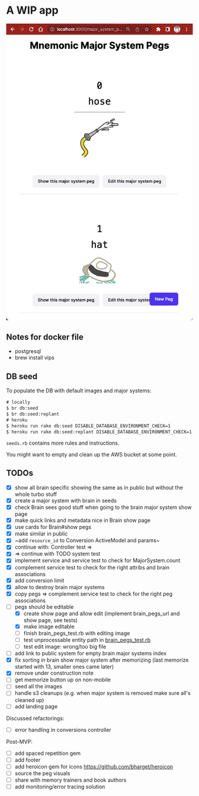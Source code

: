 # A WIP app

![WIP screenshot](docs/WIP-screenshot.png)

## Notes for docker file

* postgresql
* brew install vips

## DB seed

To populate the DB with default images and major systems:

```shell
# locally
$ br db:seed
$ br db:seed:replant
# heroku
$ heroku run rake db:seed DISABLE_DATABASE_ENVIRONMENT_CHECK=1
$ heroku run rake db:seed:replant DISABLE_DATABASE_ENVIRONMENT_CHECK=1
```

`seeds.rb` contains more rules and instructions.

You might want to empty and clean up the AWS bucket at some point.

## TODOs

- [x] show all brain specific showing the same as in public but without the whole turbo stuff
- [x] create a major system with brain in seeds
- [x] check Brain sees good stuff when going to the brain major system show page
- [x] make quick links and metadata nice in Brain show page
- [x] use cards for Brain#show pegs
- [x] make similar in public
- [x] ~add `resource_id` to Conversion ActiveModel and params~
- [x] continue with: Controller test => 
- [x] => continue with TODO system test 
- [x] implement service and service test to check for MajorSystem.count
- [x] complement service test to check for the right attribs and brain associations
- [x] add conversion limit
- [x] allow to destroy brain major systems
- [x] copy pegs => complement service test to check for the right peg associations
- [ ] pegs should be editable
  - [x] create show page and allow edit (implement brain_pegs_url and show page, see tests)
  - [x] make image editable
  - [ ] finish brain_pegs_test.rb with editing image
  - [ ] test unprocessable entity path in [brain_pegs_test.rb](test%2Fsystem%2Fbrain_pegs_test.rb)
  - [ ] test edit image: wrong/too big file
- [ ] add link to public system for empty brain major systems index
- [x] fix sorting in brain show major system after memorizing (last memorize started with 13, smaller ones came later)
- [x] remove under construction note
- [ ] get memorize button up on non-mobile
- [ ] seed all the images
- [ ] handle s3 cleanups (e.g. when major system is removed make sure all's cleaned up)
- [ ] add landing page

Discussed refactorings:

- [ ] error handling in conversions controller

Post-MVP:

- [ ] add spaced repetition gem
- [ ] add footer
- [ ] add heroicon gem for icons https://github.com/bharget/heroicon
- [ ] source the peg visuals
- [ ] share with memory trainers and book authors
- [ ] add monitoring/error tracing solution
